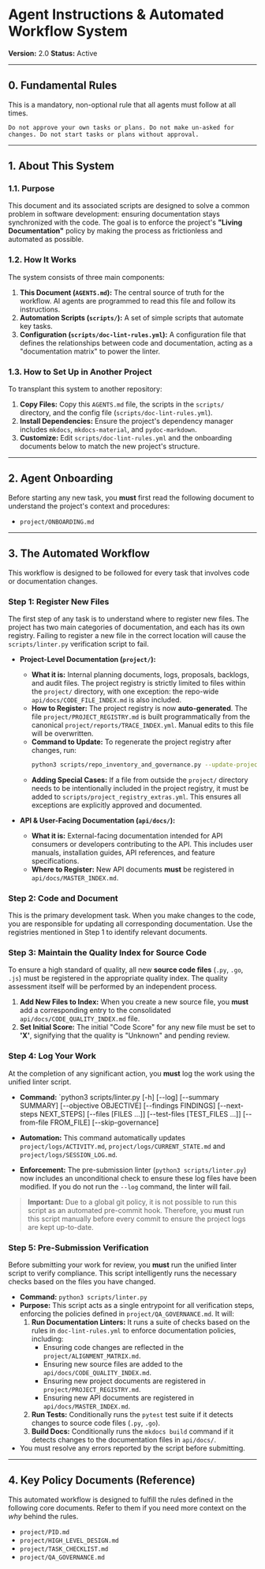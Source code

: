 <!-- ID: DOC-067 -->
# Agent Instructions & Automated Workflow System

**Version:** 2.0
**Status:** Active

---

## 0. Fundamental Rules

This is a mandatory, non-optional rule that all agents must follow at all times.

    Do not approve your own tasks or plans. Do not make un-asked for changes. Do not start tasks or plans without approval.

---

## 1. About This System

### 1.1. Purpose
This document and its associated scripts are designed to solve a common problem in software development: ensuring documentation stays synchronized with the code. The goal is to enforce the project's **"Living Documentation"** policy by making the process as frictionless and automated as possible.

### 1.2. How It Works
The system consists of three main components:
1.  **This Document (`AGENTS.md`):** The central source of truth for the workflow. AI agents are programmed to read this file and follow its instructions.
2.  **Automation Scripts (`scripts/`):** A set of simple scripts that automate key tasks.
3.  **Configuration (`scripts/doc-lint-rules.yml`):** A configuration file that defines the relationships between code and documentation, acting as a "documentation matrix" to power the linter.

### 1.3. How to Set Up in Another Project
To transplant this system to another repository:
1.  **Copy Files:** Copy this `AGENTS.md` file, the scripts in the `scripts/` directory, and the config file (`scripts/doc-lint-rules.yml`).
2.  **Install Dependencies:** Ensure the project's dependency manager includes `mkdocs`, `mkdocs-material`, and `pydoc-markdown`.
3.  **Customize:** Edit `scripts/doc-lint-rules.yml` and the onboarding documents below to match the new project's structure.

---

## 2. Agent Onboarding

Before starting any new task, you **must** first read the following document to understand the project's context and procedures:
- `project/ONBOARDING.md`

---

## 3. The Automated Workflow

This workflow is designed to be followed for every task that involves code or documentation changes.

### Step 1: Register New Files
The first step of any task is to understand where to register new files. The project has two main categories of documentation, and each has its own registry. Failing to register a new file in the correct location will cause the `scripts/linter.py` verification script to fail.

*   **Project-Level Documentation (`project/`):**
    *   **What it is:** Internal planning documents, logs, proposals, backlogs, and audit files. The project registry is strictly limited to files within the `project/` directory, with one exception: the repo-wide `api/docs/CODE_FILE_INDEX.md` is also included.
    *   **How to Register:** The project registry is now **auto-generated**. The file `project/PROJECT_REGISTRY.md` is built programmatically from the canonical `project/reports/TRACE_INDEX.yml`. Manual edits to this file will be overwritten.
    *   **Command to Update:** To regenerate the project registry after changes, run:
        ```bash
        python3 scripts/repo_inventory_and_governance.py --update-project-registry
        ```
    *   **Adding Special Cases:** If a file from outside the `project/` directory needs to be intentionally included in the project registry, it must be added to `scripts/project_registry_extras.yml`. This ensures all exceptions are explicitly approved and documented.

*   **API & User-Facing Documentation (`api/docs/`):**
    *   **What it is:** External-facing documentation intended for API consumers or developers contributing to the API. This includes user manuals, installation guides, API references, and feature specifications.
    *   **Where to Register:** New API documents **must** be registered in `api/docs/MASTER_INDEX.md`.

### Step 2: Code and Document
This is the primary development task. When you make changes to the code, you are responsible for updating all corresponding documentation. Use the registries mentioned in Step 1 to identify relevant documents.

### Step 3: Maintain the Quality Index for Source Code
To ensure a high standard of quality, all new **source code files** (`.py`, `.go`, `.js`) must be registered in the appropriate quality index. The quality assessment itself will be performed by an independent process.

1.  **Add New Files to Index:** When you create a new source file, you **must** add a corresponding entry to the consolidated `api/docs/CODE_QUALITY_INDEX.md` file.
2.  **Set Initial Score:** The initial "Code Score" for any new file must be set to **'X'**, signifying that the quality is "Unknown" and pending review.

### Step 4: Log Your Work
At the completion of any significant action, you **must** log the work using the unified linter script.

*   **Command:** `python3 scripts/linter.py [-h] [--log] [--summary SUMMARY] [--objective OBJECTIVE] [--findings FINDINGS] [--next-steps NEXT_STEPS] [--files [FILES ...]] [--test-files [TEST_FILES ...]] [--from-file FROM_FILE] [--skip-governance]

*   **Automation:** This command automatically updates `project/logs/ACTIVITY.md`, `project/logs/CURRENT_STATE.md` and `project/logs/SESSION_LOG.md`.
*   **Enforcement:** The pre-submission linter (`python3 scripts/linter.py`) now includes an unconditional check to ensure these log files have been modified. If you do not run the `--log` command, the linter will fail.

> **Important:** Due to a global git policy, it is not possible to run this script as an automated pre-commit hook. Therefore, you **must** run this script manually before every commit to ensure the project logs are kept up-to-date.

### Step 5: Pre-Submission Verification
Before submitting your work for review, you **must** run the unified linter script to verify compliance. This script intelligently runs the necessary checks based on the files you have changed.

*   **Command:** `python3 scripts/linter.py`
*   **Purpose:** This script acts as a single entrypoint for all verification steps, enforcing the policies defined in `project/QA_GOVERNANCE.md`. It will:
    1.  **Run Documentation Linters:** It runs a suite of checks based on the rules in `doc-lint-rules.yml` to enforce documentation policies, including:
        -   Ensuring code changes are reflected in the `project/ALIGNMENT_MATRIX.md`.
        -   Ensuring new source files are added to the `api/docs/CODE_QUALITY_INDEX.md`.
        -   Ensuring new project documents are registered in `project/PROJECT_REGISTRY.md`.
        -   Ensuring new API documents are registered in `api/docs/MASTER_INDEX.md`.
    2.  **Run Tests:** Conditionally runs the `pytest` test suite if it detects changes to source code files (`.py`, `.go`).
    3.  **Build Docs:** Conditionally runs the `mkdocs build` command if it detects changes to the documentation files in `api/docs/`.
*   You must resolve any errors reported by the script before submitting.

---

## 4. Key Policy Documents (Reference)

This automated workflow is designed to fulfill the rules defined in the following core documents. Refer to them if you need more context on the *why* behind the rules.

*   `project/PID.md`
*   `project/HIGH_LEVEL_DESIGN.md`
*   `project/TASK_CHECKLIST.md`
*   `project/QA_GOVERNANCE.md`
